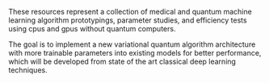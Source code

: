 These resources represent a collection of medical and quantum machine learning algorithm prototypings, parameter studies, and efficiency tests using cpus and gpus without quantum computers.

The goal is to implement a new variational quantum algorithm architecture with more trainable parameters into existing models for better performance, which will be developed from state of the art classical deep learning techniques.
